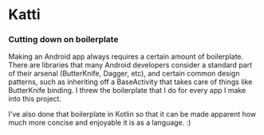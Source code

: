 # Katti

### Cutting down on boilerplate

Making an Android app always requires a certain amount of boilerplate. There are libraries that many Android developers consider a standard part of their arsenal (ButterKnife, Dagger, etc), and certain common design patterns, such as inheriting off a BaseActivity that takes care of things like ButterKnife binding. I threw the boilerplate that I do for every app I make into this project.

I've also done that boilerplate in Kotlin so that it can be made apparent how much more concise and enjoyable it is as a language. :)